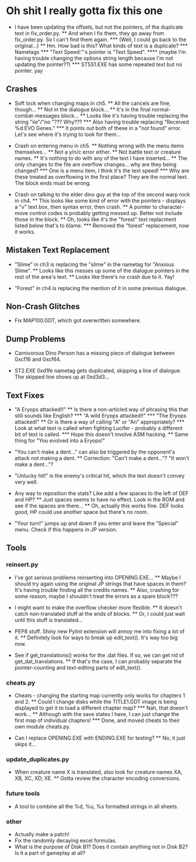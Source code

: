 # Oh shit I really gotta fix this one
* I have been updating the offsets, but not the pointers, of the duplicate text in fix_order.py.
** And when I fix them, they go away from fix_order.py. So I can't find them again.
*** (Well, I could go back to the original...)
** Hm. How bad is this? What kinds of text is a duplicate?
*** Nametags
*** "Text Speed:"'s pointer is "Text Speed".
**** (maybe I'm having trouble changing the options string length because I'm not updating the pointer??)
*** ST5S1.EXE has some repeated text but no pointer. yay

## Crashes
* Soft lock when changing maps in ch5.
** All the cancels are fine, though...
** Not in the dialogue block...
** It's in the final normal-combat-messages block...
** Looks like it's having trouble replacing the string "iie"/"no    "??? Why???
*** Also having trouble replacing "Received %d EVO Genes."
*** It points out both of these in a "not found" error. Let's see where it's trying to look for them...

* Crash on entering menu in ch5.
** Nothing wrong with the menu items themselves...
** Not a y/n/c error either.
** Not battle text or creature names.
** It's nothing to do with any of the text I have inserted...
** The only changes to the file are overflow changes... why are they being changed?
*** One is a menu item, I think it's the text speed!
*** Why are these treated as overflowing in the first place? They are the normal text. The block ends must be wrong.

* Crash on talking to the elder dino guy at the top of the second warp rock in ch4.
** This looks like some kind of error with the pointers - displays a "v" text box, then syntax error, then crash.
** A pointer to character-move control codes is probably getting messed up. Better not include those in the block.
** Oh, looks like it's the "forest" text replacment listed below that's to blame.
*** Removed the "forest" replacement, now it works.

## Mistaken Text Replacement
* "Slime" in ch3 is replacing the "slime" in the nametag for "Anxious Slime".
** Looks like this messes up some of the dialogue pointers in the rest of the area's text.
** Looks like there's no crash due to it. Yay!

* "Forest" in ch4 is replacing the mention of it in some previous dialogue.

## Non-Crash Glitches
* Fix MAP100.GDT, which got overwritten somewhere.

## Dump Problems
* Carnivorous Dino Person has a missing piece of dialogue between 0xcf16 and 0xcf64.

* ST2.EXE 0xd1fe nametag gets duplicated, skipping a line of dialogue. The skipped line shows up at 0xd3d3...

## Text Fixes
* "A Eryops attacked!!"
** Is there a non-articled way of phrasing this that still sounds like English?
*** "A wild Eryops attacked!!"
*** "The Eryops attacked!"
** Or is there a way of calling "A" or "An" appropriately?
*** Look at what text is called when fighting Lucifer - probably a different bit of text is called.
*** Hope this doesn't involve ASM hacking.
** Same thing for "You evolved into a Eryops!"

* "You can't make a dent..." can also be triggered by the opponent's attack not making a dent.
** Correction: "Can't make a dent..."? "It won't make a dent..."?

* "Unlucky hit!" is the enemy's critical hit, which the text doesn't convey very well.

* Any way to reposition the stats? Like add a few spaces to the left of DEF and HP?
** Just spaces seems to have no effect. Look in the ROM and see if the spaces are there...
** Oh, actually this works fine. DEF looks good, HP could use another space but there's no room.

* "Your turn!" jumps up and down if you enter and leave the "Special" menu. Check if this happens in JP version.

## Tools

### reinsert.py
* I've got serious problems reinserting into OPENING.EXE...
** Maybe I should try again using the original JP strings that have spaces in them? It's having trouble finding all the credits names.
** Also, crashing for some reason, maybe I shouldn't treat the errors as a spare block???

* I might want to make the overflow checker more flexible.
** It doesn't catch non-translated stuff at the ends of blocks.
** Or, I could just wait until this stuff is translated...

* PEP8 stuff. Shiny new Pylint extension will annoy me into fixing a lot of it.
** Definitely look for ways to break up edit_text(). It's way too big now.

* See if get_translations() works for the .dat files. If so, we can get rid of get_dat_translations.
** If that's the case, I can probably separate the pointer-counting and text-editing parts of edit_text().

### cheats.py

* Cheats - changing the starting map currently only works for chapters 1 and 2.
** Could I change disks while the TITLE1.GDT image is being displayed to get it to load a different chapter map?
*** Nah, that doesn't work...
** Although with the save states I have, I can just change the first map of individual chapters!
*** Done, and moved cheats to their own module cheats.py.

* Can I replace OPENING.EXE with ENDING.EXE for testing?
** No, it just skips it...

### update_duplicates.py
* When creature name X is translated, also look for creature names XA, XB, XC, XD, XE.
** Gotta review the character encoding conversions.

### future tools
* A tool to combine all the %d, %u, %s formatted strings in all sheets.

### other
* Actually make a patch!
* Fix the randomly decaying excel formulas.
* What is the purpose of Disk B1? Does it contain anything not in Disk B2? Is it a part of gameplay at all?